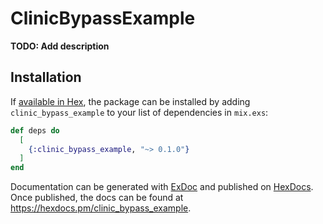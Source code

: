 # ClinicBypassExample

**TODO: Add description**

## Installation

If [available in Hex](https://hex.pm/docs/publish), the package can be installed
by adding `clinic_bypass_example` to your list of dependencies in `mix.exs`:

```elixir
def deps do
  [
    {:clinic_bypass_example, "~> 0.1.0"}
  ]
end
```

Documentation can be generated with [ExDoc](https://github.com/elixir-lang/ex_doc)
and published on [HexDocs](https://hexdocs.pm). Once published, the docs can
be found at <https://hexdocs.pm/clinic_bypass_example>.

